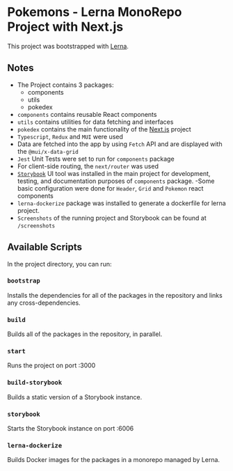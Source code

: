 # Pokemons - Lerna MonoRepo Project with Next.js

This project was bootstrapped with [Lerna](https://lerna.js.org/).

## Notes
- The Project contains 3 packages:
    - components
    - utils
    - pokedex 
- `components` contains reusable React components
- `utils` contains utilities for data fetching and interfaces
- `pokedex` contains the main functionality of the <a href="https://nextjs.org/" rel="nofollow" target='_blank'>Next.js</a> project
- `Typescript`, `Redux` and `MUI` were used
- Data are fetched into the app by using `Fetch` API and are displayed with the `@mui/x-data-grid`
- `Jest` Unit Tests were set to run for `components` package
- For client-side routing, the `next/router` was used
- <a href="https://storybook.js.org/" rel="nofollow" target='_blank'>`Storybook`</a> UI tool was installed in the main project for development, testing, and documentation purposes of `components` package. 
    -Some basic configuration were done for `Header`, `Grid` and `Pokemon` react components
- `lerna-dockerize` package was installed to generate a dockerfile for lerna project.
- `Screenshots` of the running project and Storybook can be found at `/screenshots`

## Available Scripts

In the project directory, you can run:

### `bootstrap`

Installs the dependencies for all of the packages in the repository and links any cross-dependencies.

### `build`

Builds all of the packages in the repository, in parallel.

### `start`

Runs the project on port :3000

### `build-storybook`

Builds a static version of a Storybook instance.

### `storybook`

Starts the Storybook instance on port :6006

### `lerna-dockerize`

Builds Docker images for the packages in a monorepo managed by Lerna.